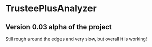# TrusteePlusAnalyzer
## Version 0.03 alpha of the project          
Still rough around the edges and very slow, but overall it is working!
